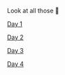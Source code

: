 Look at all those 🍅

[Day 1](day1.html)

[Day 2](day2.html)

[Day 3](day3.html)

[Day 4](day4.html)
